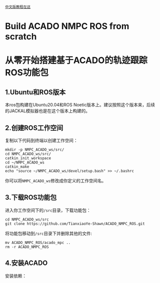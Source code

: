 [`中文版教程在这`](https://github.com/TianxiaoYe-Shawn/ACADO_NMPC_ROS/blob/main/README.md#%E4%BB%8E%E9%9B%B6%E5%BC%80%E5%A7%8B%E6%90%AD%E5%BB%BA%E5%9F%BA%E4%BA%8Eacado%E7%9A%84%E8%BD%A8%E8%BF%B9%E8%B7%9F%E8%B8%AAros%E5%8A%9F%E8%83%BD%E5%8C%85)

# Build ACADO NMPC ROS from scratch



# 从零开始搭建基于ACADO的轨迹跟踪ROS功能包

## 1.Ubuntu和ROS版本

本ros包构建在Ubuntu20.04和ROS Noetic版本上。建议按照这个版本来，后续的JACKAL模拟器也是在这个版本上构建的。

## 2.创建ROS工作空间

复制以下代码到终端以创建工作空间：

```
mkdir -p NMPC_ACADO_ws/src/
cd NMPC_ACADO_ws/src/
catkin_init_workspace
cd ~/NMPC_ACADO_ws
catkin_make
echo "source ~/NMPC_ACADO_ws/devel/setup.bash" >> ~/.bashrc
```
你可以将`NMPC_ACADO_ws`修改成你定义的工作空间名。

## 3.下载ROS功能包

进入你工作空间下的`/src`目录，下载功能包：
```
cd NMPC_ACADO_ws/src
git clone https://github.com/TianxiaoYe-Shawn/ACADO_NMPC_ROS.git
```
将功能包移动到`/src`目录下并删除其他的文件:
```
mv ACADO_NMPC_ROS/acado_mpc ..
rm -r ACADO_NMPC_ROS
```

## 4.安装ACADO

安装依赖：

